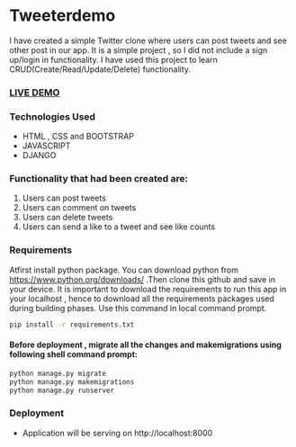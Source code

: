 # Tweeterdemo
I have created a simple Twitter clone where users can post tweets and see other post in our app. It is a simple project , so I did not include a sign up/login in functionality. I have used this project to learn CRUD(Create/Read/Update/Delete) functionality.

### [LIVE DEMO](https://dashboard.heroku.com/apps/tweetclone1)


### Technologies Used

* HTML , CSS and BOOTSTRAP
* JAVASCRIPT 
* DJANGO

### Functionality that had been created are:
1. Users can post tweets
2. Users can comment on tweets
3. Users can delete tweets
4. Users can send a like to a tweet and see like counts

### Requirements

Atfirst install python package. You can download python from https://www.python.org/downloads/
.Then clone this github and save in your device.
It is important to download the requirements to run this app in your localhost , hence to download all the requirements packages used during building phases.
Use this command in local command prompt.

```sh
pip install -r requirements.txt
```
#### Before deployment , migrate all the changes and makemigrations using following shell command prompt:
```sh
python manage.py migrate
python manage.py makemigrations 
python manage.py runserver
```

### Deployment
- Application will be serving on http://localhost:8000

